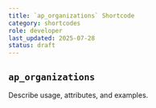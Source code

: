 ```yaml
---
title: `ap_organizations` Shortcode
category: shortcodes
role: developer
last_updated: 2025-07-28
status: draft
---
```


## `ap_organizations`

Describe usage, attributes, and examples.
